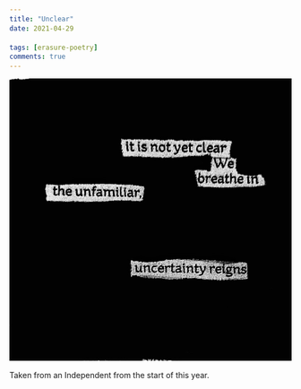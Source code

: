 ```yaml
---
title: "Unclear"
date: 2021-04-29

tags: [erasure-poetry]
comments: true
---
```


<img src="/assets/images/articles/2021/obscured.jpeg" class="responsive"><br>

Taken from an Independent from the start of this year.
